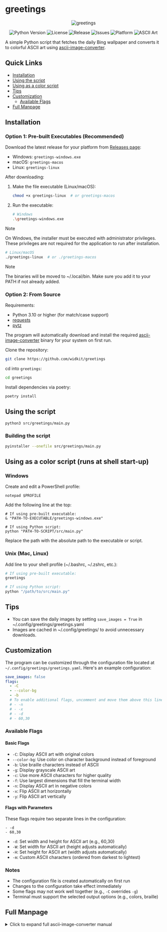 # greetings

<div align="center">

![greetings](https://github.com/user-attachments/assets/507ac856-4298-4fb6-ae2c-14ece783654b)

![Python Version](https://img.shields.io/badge/python-3.10+-3776AB)
![License](https://img.shields.io/badge/license-GPLv3-4CAF50)
![Release](https://img.shields.io/github/v/release/widkit/greetings?color=F39C12)
![Issues](https://img.shields.io/github/issues/widkit/greetings?color=E74C3C)
![Platform](https://img.shields.io/badge/platform-linux%20%7C%20macos%20%7C%20windows-8E44AD)
![ASCII Art](https://img.shields.io/badge/ascii-art-FF69B4)


</div>

A simple Python script that fetches the daily Bing wallpaper and converts it to colorful ASCII art using [ascii-image-converter](https://github.com/widkit/ascii-image-converter).

## Quick Links

- [Installation](#installation)
- [Using the script](#using-the-script)
- [Using as a color script](#using-as-a-color-script)
- [Tips](#tips)
- [Customization](#customization)
  - [Available Flags](#available-flags)
- [Full Manpage](#full-manpage)

## Installation

### Option 1: Pre-built Executables (Recommended)
Download the latest release for your platform from [Releases page](https://github.com/widkit/greetings/releases):
- Windows: `greetings-windows.exe`
- macOS: `greetings-macos`
- Linux: `greetings-linux`

After downloading:

1. Make the file executable (Linux/macOS):
   ```bash
   chmod +x greetings-linux  # or greetings-macos
   ```
2. Run the executable:

   ```bash
   # Windows
   .\greetings-windows.exe
   ```
> [!NOTE]  
> On Windows, the installer must be executed with administrator privileges. These privileges are not required for the application to run after installation.
   ```bash
   # Linux/macOS
   ./greetings-linux  # or ./greetings-macos
   ```
> [!NOTE]  
> The binaries will be moved to ~/.local/bin. Make sure you add it to your PATH if not already added.

### Option 2: From Source
Requirements:
* Python 3.10 or higher (for match/case support)
* [requests](https://pypi.org/project/requests/)
* [pytz](https://github.com/stub42/pytz)

The program will automatically download and install the required [ascii-image-converter](https://github.com/widkit/ascii-image-converter) binary for your system on first run.

Clone the repository:
```bash
git clone https://github.com/widkit/greetings
```
cd into `greetings`:

```bash
cd greetings
```
Install dependencies via poetry:

```bash
poetry install
```

## Using the script
```bash
python3 src/greetings/main.py
```

### Building the script
```bash
pyinstaller --onefile src/greetings/main.py
```

## Using as a color script (runs at shell start-up)
### Windows
Create and edit a PowerShell profile:
```
notepad $PROFILE
```
Add the following line at the top:
```
# If using pre-built executable:
& "PATH-TO-EXECUTABLE/greetings-windows.exe"

# If using Python script:
python "PATH-TO-SCRIPT/src/main.py"
```
Replace the path with the absolute path to the executable or script.

### Unix (Mac, Linux)
Add line to your shell profile (~/.bashrc, ~/.zshrc, etc.):
```bash
# If using pre-built executable:
greetings

# If using Python script:
python "/path/to/src/main.py"
```

## Tips

- You can save the daily images by setting `save_images = True` in ~/.config/greetings/greetings.yaml
- Images are cached in ~/.config/greetings/ to avoid unnecessary downloads.

## Customization

The program can be customized through the configuration file located at `~/.config/greetings/greetings.yaml`. Here's an example configuration:

```yaml
save_images: false
flags:
  - -C
  - --color-bg
  - -b
  # To enable additional flags, uncomment and move them above this line
  # - -n
  # - -x
  # - -d
  # - 60,30
```

### Available Flags

#### Basic Flags
- `-C`: Display ASCII art with original colors
- `--color-bg`: Use color on character background instead of foreground
- `-b`: Use braille characters instead of ASCII
- `-g`: Display grayscale ASCII art
- `-c`: Use more ASCII characters for higher quality
- `-f`: Use largest dimensions that fill the terminal width
- `-n`: Display ASCII art in negative colors
- `-x`: Flip ASCII art horizontally
- `-y`: Flip ASCII art vertically

#### Flags with Parameters
These flags require two separate lines in the configuration:
```
- -d
- 60,30
```
- `-d`: Set width and height for ASCII art (e.g., 60,30)
- `-W`: Set width for ASCII art (height adjusts automatically)
- `-H`: Set height for ASCII art (width adjusts automatically)
- `-m`: Custom ASCII characters (ordered from darkest to lightest)

### Notes
- The configuration file is created automatically on first run
- Changes to the configuration take effect immediately
- Some flags may not work well together (e.g., `-C` overrides `-g`)
- Terminal must support the selected output options (e.g., colors, braille)

## Full Manpage

<details>
<summary>Click to expand full ascii-image-converter manual</summary>

```
ascii-image-converter [image paths/urls or piped stdin] [flags]

Flags:
  -C, --color             Display ascii art with original colors
                          If 24-bit colors aren't supported, uses 8-bit
                          (Inverts with --negative flag)
                          (Overrides --grayscale and --font-color flags)
                          
      --color-bg          If some color flag is passed, use that color
                          on character background instead of foreground
                          (Inverts with --negative flag)
                          (Only applicable for terminal display)
                          
  -d, --dimensions ints   Set width and height for ascii art in CHARACTER length
                          e.g. -d 60,30 (defaults to terminal height)
                          (Overrides --width and --height flags)
                          
  -W, --width int         Set width for ascii art in CHARACTER length
                          Height is kept to aspect ratio
                          e.g. -W 60
                          
  -H, --height int        Set height for ascii art in CHARACTER length
                          Width is kept to aspect ratio
                          e.g. -H 60
                          
  -m, --map string        Give custom ascii characters to map against
                          Ordered from darkest to lightest
                          e.g. -m " .-+#@" (Quotation marks excluded from map)
                          (Overrides --complex flag)
                          
  -b, --braille           Use braille characters instead of ascii
                          Terminal must support braille patterns properly
                          (Overrides --complex and --map flags)
                          
      --threshold int     Threshold for braille art
                          Value between 0-255 is accepted
                          e.g. --threshold 170
                          (Defaults to 128)
                          
      --dither            Apply dithering on image for braille
                          art conversion
                          (Only applicable with --braille flag)
                          (Negates --threshold flag)
                          
  -g, --grayscale         Display grayscale ascii art
                          (Inverts with --negative flag)
                          (Overrides --font-color flag)
                          
  -c, --complex           Display ascii characters in a larger range
                          May result in higher quality
                          
  -f, --full              Use largest dimensions for ascii art
                          that fill the terminal width
                          (Overrides --dimensions, --width and --height flags)
                          
  -n, --negative          Display ascii art in negative colors
                          
  -x, --flipX             Flip ascii art horizontally
                          
  -y, --flipY             Flip ascii art vertically
                          
  -s, --save-img string   Save ascii art as a .png file
                          Format: <image-name>-ascii-art.png
                          Image will be saved in passed path
                          (pass . for current directory)
                          
      --save-txt string   Save ascii art as a .txt file
                          Format: <image-name>-ascii-art.txt
                          File will be saved in passed path
                          (pass . for current directory)
                          
      --save-gif string   If input is a gif, save it as a .gif file
                          Format: <gif-name>-ascii-art.gif
                          Gif will be saved in passed path
                          (pass . for current directory)
                          
      --save-bg ints      Set background color for --save-img
                          and --save-gif flags
                          Pass an RGBA value
                          e.g. --save-bg 255,255,255,100
                          (Defaults to 0,0,0,100)
                          
      --font string       Set font for --save-img and --save-gif flags
                          Pass file path to font .ttf file
                          e.g. --font ./RobotoMono-Regular.ttf
                          (Defaults to Hack-Regular for ascii and
                           DejaVuSans-Oblique for braille)
                          
      --font-color ints   Set font color for terminal as well as
                          --save-img and --save-gif flags
                          Pass an RGB value
                          e.g. --font-color 0,0,0
                          (Defaults to 255,255,255)
                          
      --only-save         Don't print ascii art on terminal
                          if some saving flag is passed
                          
      --formats           Display supported input formats
                          
  -h, --help              Help for ascii-image-converter
                          
  -v, --version           Version for ascii-image-converter
```
</details>


